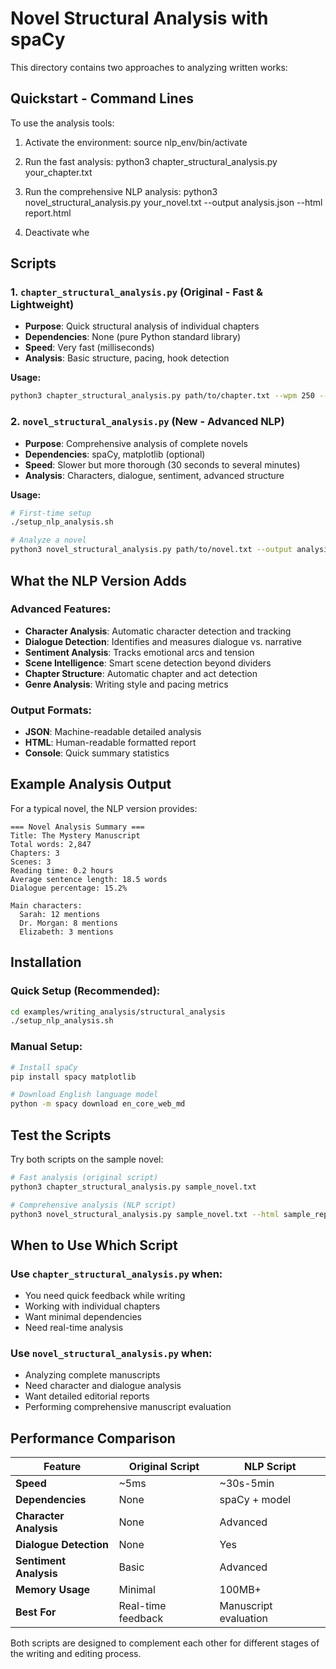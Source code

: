 # Novel Structural Analysis with spaCy

This directory contains two approaches to analyzing written works:

## Quickstart - Command Lines
To use the analysis tools:

1. Activate the environment:
   source nlp_env/bin/activate

2. Run the fast analysis:
   python3 chapter_structural_analysis.py your_chapter.txt

3. Run the comprehensive NLP analysis:
   python3 novel_structural_analysis.py your_novel.txt --output analysis.json --html report.html

4. Deactivate whe

## Scripts

### 1. `chapter_structural_analysis.py` (Original - Fast & Lightweight)
- **Purpose**: Quick structural analysis of individual chapters
- **Dependencies**: None (pure Python standard library)
- **Speed**: Very fast (milliseconds)
- **Analysis**: Basic structure, pacing, hook detection

**Usage:**
```bash
python3 chapter_structural_analysis.py path/to/chapter.txt --wpm 250 --json output.json
```

### 2. `novel_structural_analysis.py` (New - Advanced NLP)
- **Purpose**: Comprehensive analysis of complete novels
- **Dependencies**: spaCy, matplotlib (optional)
- **Speed**: Slower but more thorough (30 seconds to several minutes)
- **Analysis**: Characters, dialogue, sentiment, advanced structure

**Usage:**
```bash
# First-time setup
./setup_nlp_analysis.sh

# Analyze a novel
python3 novel_structural_analysis.py path/to/novel.txt --output analysis.json --html report.html
```

## What the NLP Version Adds

### Advanced Features:
- **Character Analysis**: Automatic character detection and tracking
- **Dialogue Detection**: Identifies and measures dialogue vs. narrative
- **Sentiment Analysis**: Tracks emotional arcs and tension
- **Scene Intelligence**: Smart scene detection beyond dividers
- **Chapter Structure**: Automatic chapter and act detection
- **Genre Analysis**: Writing style and pacing metrics

### Output Formats:
- **JSON**: Machine-readable detailed analysis
- **HTML**: Human-readable formatted report
- **Console**: Quick summary statistics

## Example Analysis Output

For a typical novel, the NLP version provides:

```
=== Novel Analysis Summary ===
Title: The Mystery Manuscript
Total words: 2,847
Chapters: 3
Scenes: 3
Reading time: 0.2 hours
Average sentence length: 18.5 words
Dialogue percentage: 15.2%

Main characters:
  Sarah: 12 mentions
  Dr. Morgan: 8 mentions
  Elizabeth: 3 mentions
```

## Installation

### Quick Setup (Recommended):
```bash
cd examples/writing_analysis/structural_analysis
./setup_nlp_analysis.sh
```

### Manual Setup:
```bash
# Install spaCy
pip install spacy matplotlib

# Download English language model
python -m spacy download en_core_web_md
```

## Test the Scripts

Try both scripts on the sample novel:

```bash
# Fast analysis (original script)
python3 chapter_structural_analysis.py sample_novel.txt

# Comprehensive analysis (NLP script)  
python3 novel_structural_analysis.py sample_novel.txt --html sample_report.html
```

## When to Use Which Script

### Use `chapter_structural_analysis.py` when:
- You need quick feedback while writing
- Working with individual chapters
- Want minimal dependencies
- Need real-time analysis

### Use `novel_structural_analysis.py` when:
- Analyzing complete manuscripts
- Need character and dialogue analysis
- Want detailed editorial reports
- Performing comprehensive manuscript evaluation

## Performance Comparison

| Feature | Original Script | NLP Script |
|---------|----------------|------------|
| **Speed** | ~5ms | ~30s-5min |
| **Dependencies** | None | spaCy + model |
| **Character Analysis** | None | Advanced |
| **Dialogue Detection** | None | Yes |
| **Sentiment Analysis** | Basic | Advanced |
| **Memory Usage** | Minimal | 100MB+ |
| **Best For** | Real-time feedback | Manuscript evaluation |

Both scripts are designed to complement each other for different stages of the writing and editing process.
